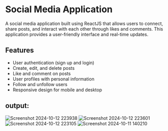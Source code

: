 # Social Media Application

A social media application built using ReactJS that allows users to connect, share posts, and interact with each other through likes and comments. This application provides a user-friendly interface and real-time updates.

## Features

- User authentication (sign up and login)
- Create, edit, and delete posts
- Like and comment on posts
- User profiles with personal information
- Follow and unfollow users
- Responsive design for mobile and desktop

## output:
![Screenshot 2024-10-12 223938](https://github.com/user-attachments/assets/d6fb0275-20bf-4b6c-8d33-287f09a01250)
![Screenshot 2024-10-12 223601](https://github.com/user-attachments/assets/7371a9bc-f6e4-4efd-8f1a-5a28b3d510b4)
![Screenshot 2024-10-12 223105](https://github.com/user-attachments/assets/42413961-c86d-46d5-b118-6efc6c7b529b)
![Screenshot 2024-10-11 140210](https://github.com/user-attachments/assets/7ca10772-7ccc-4d5b-b881-b22c3d6b374d)
